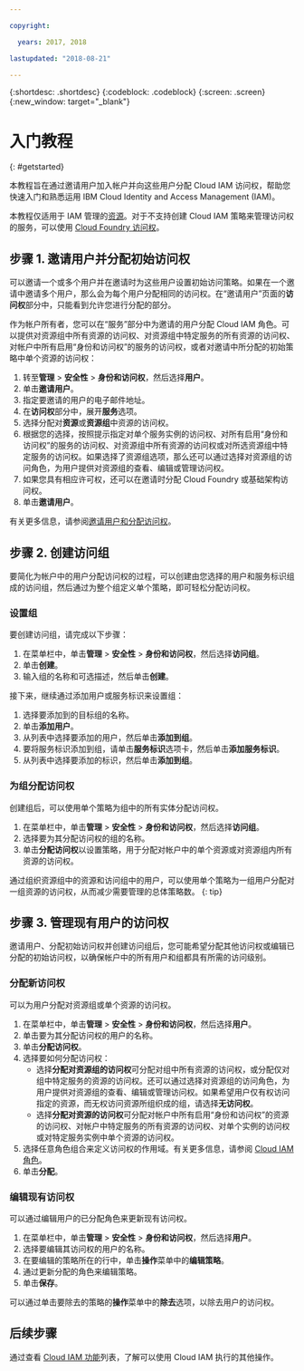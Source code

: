 ```yaml
---

copyright:

  years: 2017, 2018

lastupdated: "2018-08-21"

---
```


{:shortdesc: .shortdesc}
{:codeblock: .codeblock}
{:screen: .screen}
{:new_window: target="_blank"}

# 入门教程
{: #getstarted}

本教程旨在通过邀请用户加入帐户并向这些用户分配 Cloud IAM 访问权，帮助您快速入门和熟悉运用 IBM Cloud Identity and Access Management (IAM)。

本教程仅适用于 IAM 管理的[资源](/docs/resources/acct_resources.html#resource)。对于不支持创建 Cloud IAM 策略来管理访问权的服务，可以使用 [Cloud Foundry 访问权](/docs/iam/cfaccess.html#cfaccess)。


## 步骤 1. 邀请用户并分配初始访问权

可以邀请一个或多个用户并在邀请时为这些用户设置初始访问策略。如果在一个邀请中邀请多个用户，那么会为每个用户分配相同的访问权。在“邀请用户”页面的**访问权**部分中，只能看到允许您进行分配的部分。

作为帐户所有者，您可以在“服务”部分中为邀请的用户分配 Cloud IAM 角色。可以提供对资源组中所有资源的访问权、对资源组中特定服务的所有资源的访问权、对帐户中所有启用“身份和访问权”的服务的访问权，或者对邀请中所分配的初始策略中单个资源的访问权：

1. 转至**管理** &gt; **安全性** &gt; **身份和访问权**，然后选择**用户**。
2. 单击**邀请用户**。
3. 指定要邀请的用户的电子邮件地址。
4. 在**访问权**部分中，展开**服务**选项。
5. 选择分配对**资源**或**资源组**中资源的访问权。
6. 根据您的选择，按照提示指定对单个服务实例的访问权、对所有启用“身份和访问权”的服务的访问权、对资源组中所有资源的访问权或对所选资源组中特定服务的访问权。如果选择了资源组选项，那么还可以通过选择对资源组的访问角色，为用户提供对资源组的查看、编辑或管理访问权。
7. 如果您具有相应许可权，还可以在邀请时分配 Cloud Foundry 或基础架构访问权。
8. 单击**邀请用户**。

有关更多信息，请参阅[邀请用户和分配访问权](/docs/iam/iamuserinv.html#iamuserinv)。

## 步骤 2. 创建访问组

要简化为帐户中的用户分配访问权的过程，可以创建由您选择的用户和服务标识组成的访问组，然后通过为整个组定义单个策略，即可轻松分配访问权。

### 设置组

要创建访问组，请完成以下步骤：

1. 在菜单栏中，单击**管理** &gt; **安全性** &gt; **身份和访问权**，然后选择**访问组**。
2. 单击**创建**。
3. 输入组的名称和可选描述，然后单击**创建**。

接下来，继续通过添加用户或服务标识来设置组：

1. 选择要添加到的目标组的名称。
2. 单击**添加用户**。
3. 从列表中选择要添加的用户，然后单击**添加到组**。
4. 要将服务标识添加到组，请单击**服务标识**选项卡，然后单击**添加服务标识**。
5. 从列表中选择要添加的标识，然后单击**添加到组**。

### 为组分配访问权

创建组后，可以使用单个策略为组中的所有实体分配访问权。

1. 在菜单栏中，单击**管理** &gt; **安全性** &gt; **身份和访问权**，然后选择**访问组**。
2. 选择要为其分配访问权的组的名称。
3. 单击**分配访问权**以设置策略，用于分配对帐户中的单个资源或对资源组内所有资源的访问权。

通过组织资源组中的资源和访问组中的用户，可以使用单个策略为一组用户分配对一组资源的访问权，从而减少需要管理的总体策略数。
{: tip}


## 步骤 3. 管理现有用户的访问权

邀请用户、分配初始访问权并创建访问组后，您可能希望分配其他访问权或编辑已分配的初始访问权，以确保帐户中的所有用户和组都具有所需的访问级别。

### 分配新访问权

可以为用户分配对资源组或单个资源的访问权。

1. 在菜单栏中，单击**管理** &gt; **安全性** &gt; **身份和访问权**，然后选择**用户**。
2. 单击要为其分配访问权的用户的名称。
3. 单击**分配访问权**。
4. 选择要如何分配访问权：
    * 选择**分配对资源组的访问权**可分配对组中所有资源的访问权，或分配仅对组中特定服务的资源的访问权。还可以通过选择对资源组的访问角色，为用户提供对资源组的查看、编辑或管理访问权。如果希望用户仅有权访问指定的资源，而无权访问资源所组织成的组，请选择**无访问权**。
    * 选择**分配对资源的访问权**可分配对帐户中所有启用“身份和访问权”的资源的访问权、对帐户中特定服务的所有资源的访问权、对单个实例的访问权或对特定服务实例中单个资源的访问权。
5. 选择任意角色组合来定义访问权的作用域。有关更多信息，请参阅 [Cloud IAM 角色](/docs/iam/users_roles.html#iamusermanrol)。
6. 单击**分配**。


### 编辑现有访问权

可以通过编辑用户的已分配角色来更新现有访问权。

1. 在菜单栏中，单击**管理** &gt; **安全性** &gt; **身份和访问权**，然后选择**用户**。
2. 选择要编辑其访问权的用户的名称。
3. 在要编辑的策略所在的行中，单击**操作**菜单中的**编辑策略**。
4. 通过更新分配的角色来编辑策略。
5. 单击**保存**。

可以通过单击要除去的策略的**操作**菜单中的**除去**选项，以除去用户的访问权。

## 后续步骤

通过查看 [Cloud IAM 功能](/docs/iam/index.html#features)列表，了解可以使用 Cloud IAM 执行的其他操作。
